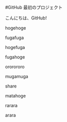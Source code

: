 #GitHub 最初のプロジェクト

こんにちは、GitHub!

hogehoge

fugafuga

hogefuga

fugahoge

ororororo

mugamuga

share

matahoge

rarara

arara
